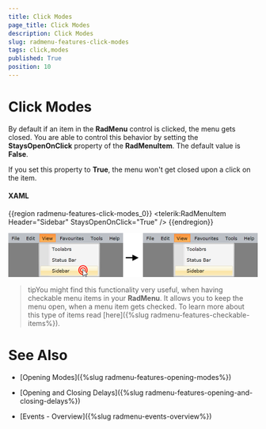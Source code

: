 ```yaml
---
title: Click Modes
page_title: Click Modes
description: Click Modes
slug: radmenu-features-click-modes
tags: click,modes
published: True
position: 10
---
```


# Click Modes

By default if an item in the __RadMenu__ control is clicked, the menu gets closed. You are able to control this behavior by setting the __StaysOpenOnClick__ property of the __RadMenuItem__. The default value is __False__.

If you set this property to __True__, the menu won't get closed upon a click on the item.

#### __XAML__

{{region radmenu-features-click-modes_0}}
	<telerik:RadMenuItem Header="Sidebar" StaysOpenOnClick="True" />
{{endregion}}

![](images/RadMenu_Click_Modes_01.png)

>tipYou might find this functionality very useful, when having checkable menu items in your __RadMenu__. It allows you to keep the menu open, when a menu item gets checked. To learn more about this type of items read [here]({%slug radmenu-features-checkable-items%}).

# See Also

 * [Opening Modes]({%slug radmenu-features-opening-modes%})

 * [Opening and Closing Delays]({%slug radmenu-features-opening-and-closing-delays%})

 * [Events - Overview]({%slug radmenu-events-overview%})
